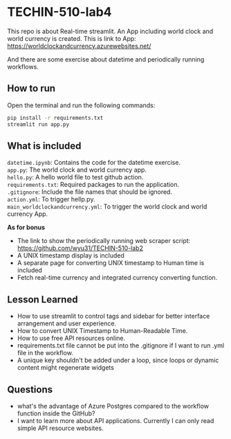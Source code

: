 # TECHIN-510-lab4
This repo is about Real-time streamlit.
An App including world clock and world currency is created.
This is link to App:  
https://worldclockandcurrency.azurewebsites.net/

And there are some exercise about datetime and periodically running workflows.

## How to run
 Open the terminal and run the following commands:
```bash
pip install -r requirements.txt
streamlit run app.py
```

## What is included
```datetime.ipynb```: Contains the code for the datetime exercise.  
```app.py```: The world clock and world currency app.  
```hello.py```: A hello world file to test github action.  
```requirements.txt```: Required packages to run the application.  
```.gitignore```: Include the file names that should be ignored.  
```action.yml```: To trigger hellp.py.  
```main_worldclockandcurrency.yml```: To trigger the world clock and world currency App.  

**As for bonus**
- The link to show the periodically running web scraper script:  
https://github.com/wyu31/TECHIN-510-lab2
- A UNIX timestamp display is included
- A separate page for converting UNIX timestamp to Human time is included
- Fetch real-time currency and integrated currency converting function.

## Lesson Learned
- How to use streamlit to control tags and sidebar for better interface arrangement and user experience.
- How to convert UNIX Timestamp to Human-Readable Time.
- How to use free API resources online.
- requirements.txt file cannot be put into the .gitignore if I want to run .yml file in the workflow.
- A unique key shouldn't be added under a loop, since loops or dynamic content might regenerate widgets

## Questions
- what's the advantage of Azure Postgres compared to the workflow function inside the GitHub?
- I want to learn more about API applications. Currently I can only read simple API resource websites.